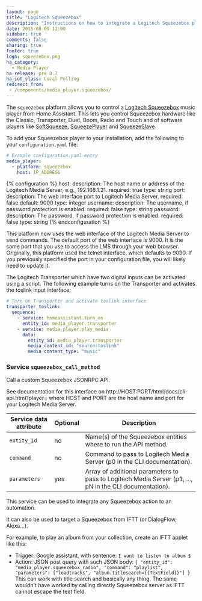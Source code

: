 ```yaml
---
layout: page
title: "Logitech Squeezebox"
description: "Instructions on how to integrate a Logitech Squeezebox player into Home Assistant."
date: 2015-08-09 11:00
sidebar: true
comments: false
sharing: true
footer: true
logo: squeezebox.png
ha_category:
  - Media Player
ha_release: pre 0.7
ha_iot_class: Local Polling
redirect_from:
 - /components/media_player.squeezebox/
---
```



The `squeezebox` platform allows you to control a [Logitech Squeezebox](https://en.wikipedia.org/wiki/Squeezebox_%28network_music_player%29) music player from Home Assistant. This lets you control Squeezebox hardware like the Classic, Transporter, Duet, Boom, Radio and Touch and of software players like [SoftSqueeze](http://softsqueeze.sourceforge.net/), [SqueezePlayer](https://play.google.com/store/apps/details?id=de.bluegaspode.squeezeplayer) and [SqueezeSlave](http://forums.slimdevices.com/showthread.php?93607-ANNOUNCE-Squeezeslave-1-2-released).

To add your Squeezebox player to your installation, add the following to your `configuration.yaml` file:

```yaml
# Example configuration.yaml entry
media_player:
  - platform: squeezebox
    host: IP_ADDRESS
```

{% configuration %}
host:
  description: The host name or address of the Logitech Media Server, e.g., 192.168.1.21.
  required: true
  type: string
port:
  description: The web interface port to Logitech Media Server.
  required: false
  default: 9000
  type: integer
username:
  description: The username, if password protection is enabled.
  required: false
  type: string
password:
  description: The password, if password protection is enabled.
  required: false
  type: string
{% endconfiguration %}

<p class='note'>This platform now uses the web interface of the Logitech Media Server to send commands. The default port of the web interface is 9000. It is the same port that you use to access the LMS through your web browser. Originally, this platform used the telnet interface, which defaults to 9090. If you previously specified the port in your configuration file, you will likely need to update it.</p>


The Logitech Transporter which have two digital inputs can be activated using a script. The following example turns on the Transporter and activates the toslink input interface:

```yaml
# Turn on Transporter and activate toslink interface
transporter_toslink:
  sequence:
    - service: homeassistant.turn_on
      entity_id: media_player.transporter
    - service: media_player.play_media
      data:
        entity_id: media_player.transporter
        media_content_id: "source:toslink"
        media_content_type: "music"
```

### Service `squeezebox_call_method`

Call a custom Squeezebox JSONRPC API.

See documentation for this interface on http://HOST:PORT/html/docs/cli-api.html?player= where HOST and PORT are the host name and port for your Logitech Media Server.

| Service data attribute | Optional | Description |
| ---------------------- | -------- | ----------- |
| `entity_id` | no | Name(s) of the Squeezebox entities where to run the API method.
| `command` | no | Command to pass to Logitech Media Server (p0 in the CLI documentation).
| `parameters` | yes | Array of additional parameters to pass to Logitech Media Server (p1, ..., pN in the CLI documentation).

This service can be used to integrate any Squeezebox action to an automation.

It can also be used to target a Squeezebox from IFTT (or DialogFlow, Alexa...).

For example, to play an album from your collection, create an IFTT applet like this:
- Trigger: Google assistant, with sentence: `I want to listen to album $`
- Action: JSON post query with such JSON body:
`{ "entity_id": "media_player.squeezebox_radio", "command": "playlist", "parameters": ["loadtracks", "album.titlesearch={{TextField}}"] }`
This can work with title search and basically any thing. The same wouldn't have worked by calling directly Squeezebox server as IFTT cannot escape the text field.

